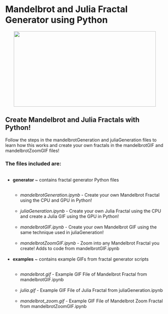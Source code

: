 # Mandelbrot and Julia Fractal Generator using Python</font>

<p align="center">
  <img src="https://user-images.githubusercontent.com/83566650/203684214-d9ec6ea9-5540-4345-bb76-33fad24df256.png" height="240" width="450" >
</p>

## Create Mandelbrot and Julia Fractals with Python! 

Follow the steps in the mandelbrotGeneration and juliaGeneration files to learn how this works and create your own fractals in the mandelbrotGIF and mandelbrotZoomGIF files!
### The files included are:
<ul style=“list-style-type:circle”>
  <br/><li><b>generator </b>~ contains fractal generator Python files</li>
  <ul style=“list-style-type:circle”>
    <br/><li><i>mandelbrotGeneration.ipynb</i> - Create your own Mandelbrot Fractal using the CPU and GPU in Python!</li>
    <br/><li><i>juliaGeneration.ipynb</i> - Create your own Julia Fractal using the CPU and create a Julia GIF using the GPU in Python!</li>
    <br/><li><i>mandelbrotGIF.ipynb</i> - Create your own Mandelbrot GIF using the same technique used in juliaGeneration!</li>
    <br/><li><i>mandelbrotZoomGIF.ipynb</i> - Zoom into any Mandelbrot Fractal you create! Adds to code from mandelbrotGIF.ipynb</li>
  </ul>
  <br/><li><b>examples</b> ~ contains example GIFs from fractal generator scripts</li>
  <ul style=“list-style-type:circle”>
    <br/><li><i>mandelbrot.gif</i> - Example GIF File of Mandelbrot Fractal from mandelbrotGIF.ipynb</li>
    <br/><li><i>julia.gif</i> - Example GIF File of Julia Fractal from juliaGeneration.ipynb</li>
    <br/><li><i>mandelbrot_zoom.gif</i> - Example GIF File of Mandelbrot Zoom Fractal from mandelbrotZoomGIF.ipynb</li>
  </ul>
</ul>
